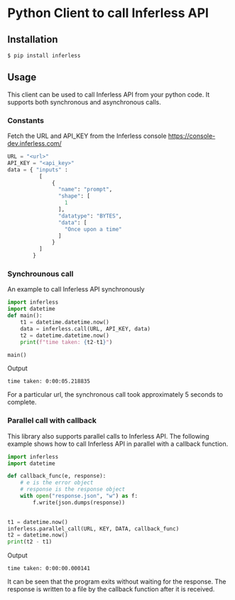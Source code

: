 # Python Client to call Inferless API

## Installation
```console
$ pip install inferless
```

## Usage
This client can be used to call Inferless API from your python code. It supports both synchronous and asynchronous calls.
### Constants
Fetch the URL and API_KEY from the Inferless console https://console-dev.inferless.com/
```python
URL = "<url>"
API_KEY = "<api_key>"
data = { "inputs" : 
          [
              {
                "name": "prompt",
                "shape": [
                  1
                ],
                "datatype": "BYTES",
                "data": [
                  "Once upon a time"
                ]
              }
          ]
        }
```

### Synchrounous call
An example to call Inferless API synchronously
```python
import inferless
import datetime
def main():
    t1 = datetime.datetime.now()
    data = inferless.call(URL, API_KEY, data)
    t2 = datetime.datetime.now()
    print(f"time taken: {t2-t1}")

main()
```
Output
```console
time taken: 0:00:05.218835
```
For a particular url, the synchronous call took approximately 5 seconds to complete.

### Parallel call with callback
This library also supports parallel calls to Inferless API. The following example shows how to call Inferless API in parallel with a callback function.
```python
import inferless
import datetime

def callback_func(e, response):
    # e is the error object
    # response is the response object
    with open("response.json", "w") as f:
        f.write(json.dumps(response))
    

t1 = datetime.now()
inferless.parallel_call(URL, KEY, DATA, callback_func)
t2 = datetime.now()
print(t2 - t1)
```
Output
```console
time taken: 0:00:00.000141
```
It can be seen that the program exits without waiting for the response. The response is written to a file by the callback function after it is received.
